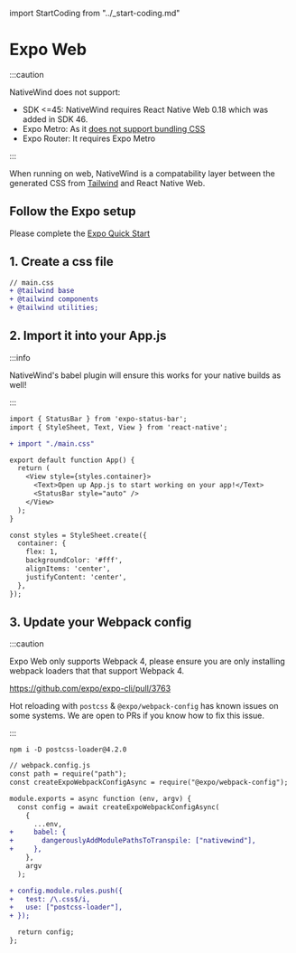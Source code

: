 import StartCoding from "../\_start-coding.md"

# Expo Web

:::caution

NativeWind does not support:

- SDK <=45: NativeWind requires React Native Web 0.18 which was added in SDK 46.
- Expo Metro: As it [does not support bundling CSS](https://docs.expo.dev/guides/customizing-metro/#expo-webpack-vs-expo-metro)
- Expo Router: It requires Expo Metro

:::

When running on web, NativeWind is a compatability layer between the generated CSS from [Tailwind](http://www.tailwindcss.com) and React Native Web.

## Follow the Expo setup

Please complete the [Expo Quick Start](./expo.md)

## 1. Create a css file

```diff
// main.css
+ @tailwind base
+ @tailwind components
+ @tailwind utilities;
```

## 2. Import it into your App.js

:::info

NativeWind's babel plugin will ensure this works for your native builds as well!

:::

```diff
import { StatusBar } from 'expo-status-bar';
import { StyleSheet, Text, View } from 'react-native';

+ import "./main.css"

export default function App() {
  return (
    <View style={styles.container}>
      <Text>Open up App.js to start working on your app!</Text>
      <StatusBar style="auto" />
    </View>
  );
}

const styles = StyleSheet.create({
  container: {
    flex: 1,
    backgroundColor: '#fff',
    alignItems: 'center',
    justifyContent: 'center',
  },
});
```

## 3. Update your Webpack config

:::caution

Expo Web only supports Webpack 4, please ensure you are only installing webpack loaders that that support Webpack 4.

https://github.com/expo/expo-cli/pull/3763

Hot reloading with `postcss` & `@expo/webpack-config` has known issues on some systems.
We are open to PRs if you know how to fix this issue.

:::

`npm i -D postcss-loader@4.2.0`

```diff
// webpack.config.js
const path = require("path");
const createExpoWebpackConfigAsync = require("@expo/webpack-config");

module.exports = async function (env, argv) {
  const config = await createExpoWebpackConfigAsync(
    {
      ...env,
+     babel: {
+       dangerouslyAddModulePathsToTranspile: ["nativewind"],
+     },
    },
    argv
  );

+ config.module.rules.push({
+   test: /\.css$/i,
+   use: ["postcss-loader"],
+ });

  return config;
};
```
